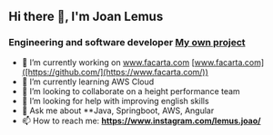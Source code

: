 ## Hi there 👋,  I'm Joan Lemus
<h3>Engineering and software developer <a href="(https://www.facarta.com/)" target="blank"> My own project</a></h3>

- 🔭 I’m currently working on www.facarta.com [www.facarta.com]([https://github.com/](https://www.facarta.com/))
- 🌱 I’m currently learning AWS Cloud
- 👯 I’m looking to collaborate on a height performance team 
- 🤔 I’m looking for help with improving english skills
- 💬 Ask me about **Java, Springboot, AWS, Angular
- 📫 How to reach me: **https://www.instagram.com/lemus.joao/**
